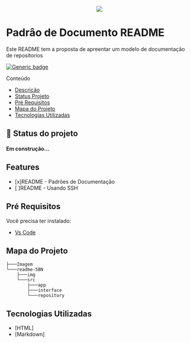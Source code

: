 <!-- ![logo](./img/png-clipart-computer-icons-pro-git-github-logo-text-logo-thumbnail.png) -->

<p align="center">
<img src="./QualquerNomeAe/git.jpg">
</p>
 
 # Padrâo de Documento README
 <!-- ## titulo
 ### titulo
 #### titulo
 ###### titulo

 <h1> titulo por H
 <h2 >titulo por H
 <h3 >titulo por H
 <h4 >titulo por H -->
 <p id="descricao">Este README tem a proposta de apreentar um modelo de documentação de repositorios<p>

[![Generic badge](https://img.shields.io/badge/<SUBJECT>-<STATUS>-<COLOR>.svg)](https://shields.io/)

Conteúdo
<ul>        
    <li>
        <a
        href="#descricao">Descrição
    </li>
    
<li>
    <a href="#statusprejto">Status Projeto</a>
    </li>
 </li>

 <li>
    <a href="#pré-requisitos">Pré Requisitos</a>
 </li>
 <li>
    <a href="#mapa-do-projeto">Mapa do Projeto</a>
    </li>
 </li>
 <li>
    <a href="#tecnologias-utilizadas">Tecnologias Utilizadas</a>
    </li>
 </li>
 
</ul>

## :rocket: Status do projeto
<p id="statuspreojeto"></p>
<h4 align="left">
Em construçâo...
</h4>

## Features
- [x]README - Padrões de Documentação
- [ ]README - Usando SSH

## Pré Requisitos
Você precisa ter instalado:

<ul>
    <li>
    <a href= "https://code.visualstudio.com">Vs Code</a>
    </li>
</ul>

## Mapa do Projeto
```
├───Imagem
└───readme-5BN
    ├───img
    └───src
        ├───app
        ├───interface
        └───repository
```

## Tecnologias Utilizadas
-   [HTML]
-   [Markdown]

